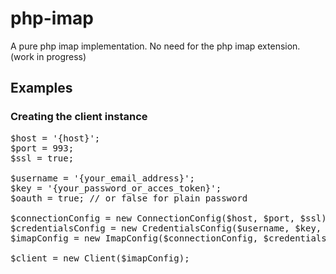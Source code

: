 # php-imap
A pure php imap implementation. No need for the php imap extension. (work in progress)

## Examples
### Creating the client instance
<pre>
$host = '{host}';
$port = 993;
$ssl = true;

$username = '{your_email_address}';
$key = '{your_password_or_acces_token}';
$oauth = true; // or false for plain password

$connectionConfig = new ConnectionConfig($host, $port, $ssl);
$credentialsConfig = new CredentialsConfig($username, $key, $oauth);
$imapConfig = new ImapConfig($connectionConfig, $credentialsConfig);

$client = new Client($imapConfig);
</pre>
